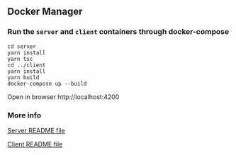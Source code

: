 ## Docker Manager

### Run the `server` and `client` containers through docker-compose

```
cd server
yarn install
yarn tsc
cd ../client
yarn install
yarn build
docker-compose up --build
```

Open in browser http://localhost:4200

### More info
[Server README file](./server/README.md)

[Client README file](./client/README.md)
